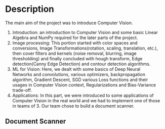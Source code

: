 # Description
The main aim of the project was to introduce Computer Vision.
1. Introduction: an introduction to Computer Vision and some basic Linear Algebra and NumPy required for the later parts of the project.
2. Image processing: This portion started with color spaces and conversions, Image Transformations(rotation, scaling, translation, etc.), then cover filters and kernels (noise removal, blurring, image thresholding) and finally concluded with hough transform, Edge detection(Canny Edge Detection) and contour detection algorithms.
3. ML for Vision: Here, we dealt with some basics of Deep Neural Networks and convolutions, various optimizers, backpropagation algorithm, Gradient Descent, SGD various Loss functions and their usages in Computer Vision context, Regularizations and Bias-Variance trade-off.
4. Applications: In this part, we were introduced to some applications of Computer Vision in the real world and we had to implement one of those in teams of 3. Our team chose to build a document scanner.

## Document Scanner
